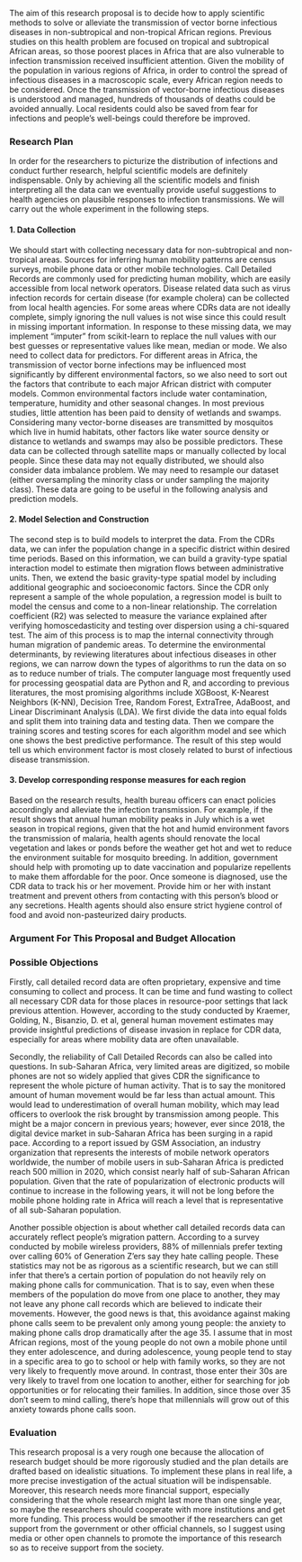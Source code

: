 The aim of this research proposal is to decide how to apply scientific methods to solve or alleviate the transmission of vector borne infectious diseases in non-subtropical and non-tropical African regions. Previous studies on this health problem are focused on tropical and subtropical African areas, so those poorest places in Africa that are also vulnerable to infection transmission received insufficient attention. Given the mobility of the population in various regions of Africa, in order to control the spread of infectious diseases in a macroscopic scale, every African region needs to be considered. Once the transmission of vector-borne infectious diseases is understood and managed, hundreds of thousands of deaths could be avoided annually. Local residents could also be saved from fear for infections and people’s well-beings could therefore be improved. 

### Research Plan
In order for the researchers to picturize the distribution of infections and conduct further research, helpful scientific models are definitely indispensable. Only by achieving all the scientific models and finish interpreting all the data can we eventually provide useful suggestions to health agencies on plausible responses to infection transmissions. We will carry out the whole experiment in the following steps. 
#### 1.	Data Collection
We should start with collecting necessary data for non-subtropical and non-tropical areas. Sources for inferring human mobility patterns are census surveys, mobile phone data or other mobile technologies. Call Detailed Records are commonly used for predicting human mobility, which are easily accessible from local network operators. Disease related data such as virus infection records for certain disease (for example cholera) can be collected from local health agencies. For some areas where CDRs data are not ideally complete, simply ignoring the null values is not wise since this could result in missing important information. In response to these missing data, we may implement “imputer” from scikit-learn to replace the null values with our best guesses or representative values like mean, median or mode. We also need to collect data for predictors. For different areas in Africa, the transmission of vector borne infections may be influenced most significantly by different environmental factors, so we also need to sort out the factors that contribute to each major African district with computer models. Common environmental factors include water contamination, temperature, humidity and other seasonal changes. In most previous studies, little attention has been paid to density of wetlands and swamps. Considering many vector-borne diseases are transmitted by mosquitos which live in humid habitats, other factors like water source density or distance to wetlands and swamps may also be possible predictors. These data can be collected through satellite maps or manually collected by local people. Since these data may not equally distributed, we should also consider data imbalance problem. We may need to resample our dataset (either oversampling the minority class or under sampling the majority class). These data are going to be useful in the following analysis and prediction models. 
#### 2.	Model Selection and Construction
The second step is to build models to interpret the data. From the CDRs data, we can infer the population change in a specific district within desired time periods. Based on this information, we can build a gravity-type spatial interaction model to estimate then migration flows between administrative units. Then, we extend the basic gravity-type spatial model by including additional geographic and socioeconomic factors. Since the CDR only represent a sample of the whole population, a regression model is built to model the census and come to a non-linear relationship. The correlation coefficient (R2) was selected to measure the variance explained after verifying homoscedasticity and testing over dispersion using a chi-squared test. The aim of this process is to map the internal connectivity through human migration of pandemic areas. To determine the environmental determinants, by reviewing literatures about infectious diseases in other regions, we can narrow down the types of algorithms to run the data on so as to reduce number of trials. The computer language most frequently used for processing geospatial data are Python and R, and according to previous literatures, the most promising algorithms include XGBoost, K-Nearest Neighbors (K-NN), Decision Tree, Random Forest, ExtraTree, AdaBoost, and Linear Discriminant Analysis (LDA). We first divide the data into equal folds and split them into training data and testing data. Then we compare the training scores and testing scores for each algorithm model and see which one shows the best predictive performance. The result of this step would tell us which environment factor is most closely related to burst of infectious disease transmission.
#### 3.	Develop corresponding response measures for each region 
Based on the research results, health bureau officers can enact policies accordingly and alleviate the infection transmission. For example, if the result shows that annual human mobility peaks in July which is a wet season in tropical regions, given that the hot and humid environment favors the transmission of malaria, health agents should renovate the local vegetation and lakes or ponds before the weather get hot and wet to reduce the environment suitable for mosquito breeding. In addition, government should help with promoting up to date vaccination and popularize repellents to make them affordable for the poor. Once someone is diagnosed, use the CDR data to track his or her movement. Provide him or her with instant treatment and prevent others from contacting with this person’s blood or any secretions. Health agents should also ensure strict hygiene control of food and avoid non-pasteurized dairy products.
### Argument For This Proposal and Budget Allocation

### Possible Objections
Firstly, call detailed record data are often proprietary, expensive and time consuming to collect and process. It can be time and fund wasting to collect all necessary CDR data for those places in resource-poor settings that lack previous attention. However, according to the study conducted by Kraemer, Golding, N., Bisanzio, D. et al, general human movement estimates may provide insightful predictions of disease invasion in replace for CDR data, especially for areas where mobility data are often unavailable.   

Secondly, the reliability of Call Detailed Records can also be called into questions. In sub-Saharan Africa, very limited areas are digitized, so mobile phones are not so widely applied that gives CDR the significance to represent the whole picture of human activity. That is to say the monitored amount of human movement would be far less than actual amount. This would lead to underestimation of overall human mobility, which may lead officers to overlook the risk brought by transmission among people. This might be a major concern in previous years; however, ever since 2018, the digital device market in sub-Saharan Africa has been surging in a rapid pace. According to a report issued by GSM Association, an industry organization that represents the interests of mobile network operators worldwide, the number of mobile users in sub-Saharan Africa is predicted reach 500 million in 2020, which consist nearly half of sub-Saharan African population. Given that the rate of popularization of electronic products will continue to increase in the following years, it will not be long before the mobile phone holding rate in Africa will reach a level that is representative of all sub-Saharan population.  

Another possible objection is about whether call detailed records data can accurately reflect people’s migration pattern. According to a survey conducted by mobile wireless providers, 88% of millennials prefer texting over calling 60% of Generation Z’ers say they hate calling people. These statistics may not be as rigorous as a scientific research, but we can still infer that there’s a certain portion of population do not heavily rely on making phone calls for communication. That is to say, even when these members of the population do move from one place to another, they may not leave any phone call records which are believed to indicate their movements. However, the good news is that, this avoidance against making phone calls seem to be prevalent only among young people: the anxiety to making phone calls drop dramatically after the age 35. I assume that in most African regions, most of the young people do not own a mobile phone until they enter adolescence, and during adolescence, young people tend to stay in a specific area to go to school or help with family works, so they are not very likely to frequently move around. In contrast, those enter their 30s are very likely to travel from one location to another, either for searching for job opportunities or for relocating their families. In addition, since those over 35 don’t seem to mind calling, there’s hope that millennials will grow out of this anxiety towards phone calls soon.  
### Evaluation
This research proposal is a very rough one because the allocation of research budget should be more rigorously studied and the plan details are drafted based on idealistic situations. To implement these plans in real life, a more precise investigation of the actual situation will be indispensable. Moreover, this research needs more financial support, especially considering that the whole research might last more than one single year, so maybe the researchers should cooperate with more institutions and get more funding. This process would be smoother if the researchers can get support from the government or other official channels, so I suggest using media or other open channels to promote the importance of this research so as to receive support from the society.

